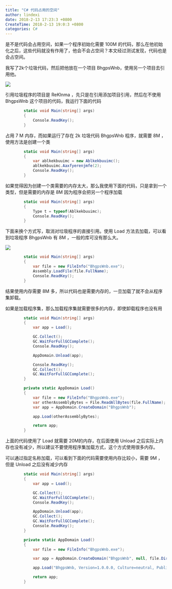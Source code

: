 ```yaml
---
title: "C# 代码占用的空间"
author: lindexi
date: 2018-2-13 17:23:3 +0800
CreateTime: 2018-2-13 19:0:3 +0800
categories: C#
---
```


是不是代码会占用空间，如果一个程序初始化需要 100M 的代码，那么在他初始化之后，这些代码就没有作用了，他会不会占空间？本文经过测试发现，代码也是会占空间。

<!--more-->


<!-- csdn -->


我写了2k个垃圾代码，然后把他放在一个项目 BhgpsWnb，使用另一个项目去引用他。

![](http://7xqpl8.com1.z0.glb.clouddn.com/34fdad35-5dfe-a75b-2b4b-8c5e313038e2%2F20171212144236.jpg)

引用垃圾程序的项目是 ReKlnma ，先只是在引用添加项目引用，然后在不使用 BhgpsWnb 这个项目的代码，我运行下面的代码

```csharp
        static void Main(string[] args)
        {
            Console.ReadKey();
        }
```

占用 7 M 内存，而如果运行了存在 2k 垃圾代码 BhgpsWnb 程序，就需要 8M ，使用方法是创建一个类

```csharp
        static void Main(string[] args)
        {
            var ablkekbuuimc = new Ablkekbuuimc();
            ablkekbuuimc.Aaxfyerenjmfe(2);
            Console.ReadKey();
        }
```

如果觉得因为创建一个类需要的内存太大，那么我使用下面的代码，只是拿到一个类型，但是需要的内存是 8M 因为程序会把另一个程序加载

```csharp
        static void Main(string[] args)
        {
            Type t = typeof(Ablkekbuuimc);
            Console.ReadKey();
        }

```

下面来换个方式写，取消对垃圾程序的直接引用。使用 Load 方法去加载，可以看到垃圾程序 BhgpsWnb 有 8M ，一般的库可没有那么大。

![](http://7xqpl8.com1.z0.glb.clouddn.com/34fdad35-5dfe-a75b-2b4b-8c5e313038e2%2F2017121214470.jpg)

```csharp
        static void Main(string[] args)
        {
            var file = new FileInfo("BhgpsWnb.exe");
            Assembly.LoadFile(file.FullName);
            Console.ReadKey();
        }
```

结果使用内存需要 8M 多，所以代码也是需要内存的，一旦加载了就不会从程序集卸载。

如果是加载程序集，那么加载程序集就需要很多的内存，即使卸载程序也没有用

```csharp
        static void Main(string[] args)
        {
            var app = Load();

            GC.Collect();
            GC.WaitForFullGCComplete();
            Console.ReadKey();

            AppDomain.Unload(app);

            Console.ReadKey();
            GC.Collect();
            GC.WaitForFullGCComplete();
        }

        private static AppDomain Load()
        {
            var file = new FileInfo("BhgpsWnb.exe");
            var otherAssemblyBytes = File.ReadAllBytes(file.FullName);
            var app = AppDomain.CreateDomain("BhgpsWnb");

            app.Load(otherAssemblyBytes);

            return app;
        }
```

上面的代码使用了 Load 就需要 20M的内存，在后面使用 Unload 之后实际上内存也没有减少，所以建议不要使用程序集加载方式，这个方式使用很多内存。

可以通过指定名称加载，可以看到下面的代码需要使用内存比较小，需要 9M ，但是 Unload 之后没有减少内存

```csharp
        static void Main(string[] args)
        {
            var app = Load();

            GC.Collect();
            GC.WaitForFullGCComplete();
            Console.ReadKey();

            AppDomain.Unload(app);
            GC.Collect();
            GC.WaitForFullGCComplete();
            Console.ReadKey();
        }

        private static AppDomain Load()
        {
            var file = new FileInfo("BhgpsWnb.exe");

            var app = AppDomain.CreateDomain("BhgpsWnb", null, file.DirectoryName, file.DirectoryName, false);

            app.Load("BhgpsWnb, Version=1.0.0.0, Culture=neutral, PublicKeyToken=null");

            return app;
        }
```

